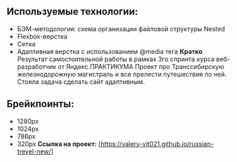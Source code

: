 ## Используемые технологии:
* БЭМ-методология: схема организации файловой структуры Nested
* Flexbox-верстка
* Сетка
* Адаптивная верстка с использованием @media тега
**Кратко** Результат самостоятельной работы в рамках 3го спринта курса веб-разработчик от Яндекс.ПРАКТИКУМА Проект про Транссибирскую железнодорожную магистраль и все прелести путешествия по ней. Стояла задача сделать сайт адаптивным.

## Брейкпоинты:

* 1280px
* 1024px
* 786px
* 320px
**Ссылка на проект:**
[https://valery-vit021.github.io/russian-trevel-new/]